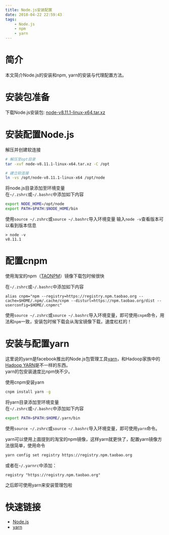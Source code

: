 ```yaml
---
title: Node.js安装配置
date: 2018-04-22 22:59:43
tags:
    - Node.js
    - npm
    - yarn
---
```


# 简介

本文简介Node.js的安装和npm, yarn的安装与代理配置方法。


<!-- more -->

# 安装包准备

下载Node.js安装包: [node-v8.11.1-linux-x64.tar.xz](https://nodejs.org/dist/v8.11.1/node-v8.11.1-linux-x64.tar.xz)

# 安装配置Node.js

解压并创建软连接
```bash
# 解压至opt目录
tar -xvf node-v8.11.1-linux-x64.tar.xz -C /opt

# 建立软连接
ln -vs /opt/node-v8.11.1-linux-x64 /opt/node
```

将node.js目录添加至环境变量  
在`~/.zshrc`或`~/.bashrc`中添加如下内容
```bash
export NODE_HOME=/opt/node
export PATH=$PATH:$NODE_HOME/bin
```

使用`source ~/.zshrc`或`source ~/.bashrc`导入环境变量
输入`node -v`查看版本可以看到版本信息
```
> node -v
v8.11.1
```


# 配置cnpm

使用淘宝的npm（[TAONPM](https://npm.taobao.org/)）镜像下载包时候很快

在`~/.zshrc`或`~/.bashrc`中添加如下内容
```
alias cnpm="npm --registry=https://registry.npm.taobao.org --cache=$HOME/.npm/.cache/cnpm --disturl=https://npm.taobao.org/dist --userconfig=$HOME/.cnpmrc"
```

使用`source ~/.zshrc`或`source ~/.bashrc`导入环境变量，即可使用`cnpm`命令，用法和`npm`一致，安装包时候下载会从淘宝镜像下载，速度杠杠的！

# 安装与配置yarn

这里说的yarn是facebook推出的Node.js包管理工具[yarn](https://yarnpkg.com/)，和Hadoop家族中的[Hadoop YARN](https://hadoop.apache.org/)是不一样的东西。  
yarn的包安装速度比npm快不少。  


使用cnpm安装yarn
```bash
cnpm install yarn -g
```


将yarn目录添加至环境变量  
在`~/.zshrc`或`~/.bashrc`中添加如下内容
```bash
export PATH=$PATH:$HOME/.yarn/bin
```

使用`source ~/.zshrc`或`source ~/.bashrc`导入环境变量，即可使用`yarn`命令。  

yarn可以使用上面提到的淘宝的npm镜像，这样yarn就更快了，配置yarn镜像方法很简单，使用命令
```bash
yarn config set registry https://registry.npm.taobao.org
```
或者在`~/.yarnrc`中添加：
```
registry "https://registry.npm.taobao.org"
```

之后即可使用yarn来安装管理包啦

# 快速链接

 - [Node.js](https://nodejs.org)
 - [yarn](https://yarnpkg.com)
